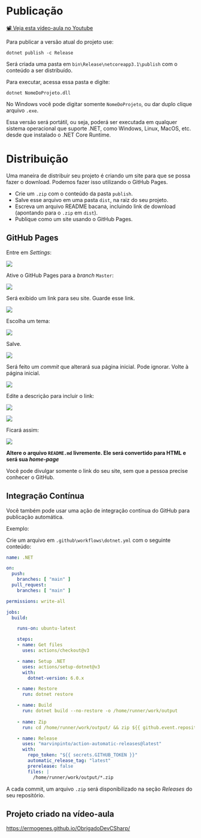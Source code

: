 # Publicação

[📽 Veja esta vídeo-aula no Youtube](https://youtu.be/k_pH9sWxyTc)

Para publicar a versão atual do projeto use:

```
dotnet publish -c Release
```

Será criada uma pasta em `bin\Release\netcoreapp3.1\publish` com o conteúdo a ser distribuído.

Para executar, acessa essa pasta e digite:

```
dotnet NomeDoProjeto.dll
```

No Windows você pode digitar somente `NomeDoProjeto`, ou dar duplo clique arquivo `.exe`.

Essa versão será portátil, ou seja, poderá ser executada em qualquer sistema operacional que suporte .NET, como Windows, Linux, MacOS, etc. desde que instalado o .NET Core Runtime.

# Distribuição

Uma maneira de distribuir seu projeto é criando um site para que se possa fazer o download. Podemos fazer isso utilizando o GitHub Pages.

* Crie um `.zip` com o conteúdo da pasta `publish`.
* Salve esse arquivo em uma pasta `dist`, na raiz do seu projeto.
* Escreva um arquivo README bacana, incluindo link de download (apontando para o `.zip` em `dist`).
* Publique como um site usando o GitHub Pages.

## GitHub Pages

Entre em _Settings_:

![](publish000066.png)

Ative o GitHub Pages para a _branch_ `Master`:

![](publish000067.png)

Será exibido um link para seu site. Guarde esse link.

![](publish000077.png)

Escolha um tema:

![](publish000068.png)

Salve.

![](publish000069.png)

Será feito um _commit_ que alterará sua página inicial. Pode ignorar. Volte à página inicial.

![](publish000070.png)

Edite a descrição para incluir o link:

![](publish000071.png)

![](publish000072.png)

Ficará assim:

![](publish000073.png)

**Altere o arquivo `README.md` livremente. Ele será convertido para HTML e será sua _home-page_**

Você pode divulgar somente o link do seu site, sem que a pessoa precise conhecer o GitHub.

## Integração Contínua

Você também pode usar uma ação de integração contínua do GitHub para publicação automática.

Exemplo:

Crie um arquivo em `.github\workflows\dotnet.yml` com o seguinte conteúdo:

```yaml
name: .NET

on:
  push:
    branches: [ "main" ]
  pull_request:
    branches: [ "main" ]

permissions: write-all

jobs:
  build:

    runs-on: ubuntu-latest

    steps:
    - name: Get files
      uses: actions/checkout@v3

    - name: Setup .NET
      uses: actions/setup-dotnet@v3
      with:
        dotnet-version: 6.0.x

    - name: Restore
      run: dotnet restore

    - name: Build
      run: dotnet build --no-restore -o /home/runner/work/output
      
    - name: Zip
      run: cd /home/runner/work/output/ && zip ${{ github.event.repository.name }}.zip *.dll

    - name: Release
      uses: "marvinpinto/action-automatic-releases@latest"
      with:
        repo_token: "${{ secrets.GITHUB_TOKEN }}"
        automatic_release_tag: "latest"
        prerelease: false
        files: |
          /home/runner/work/output/*.zip
```

A cada commit, um arquivo `.zip` será disponibilizado na seção _Releases_ do seu repositório.

## Projeto criado na vídeo-aula

https://ermogenes.github.io/ObrigadoDevCSharp/

